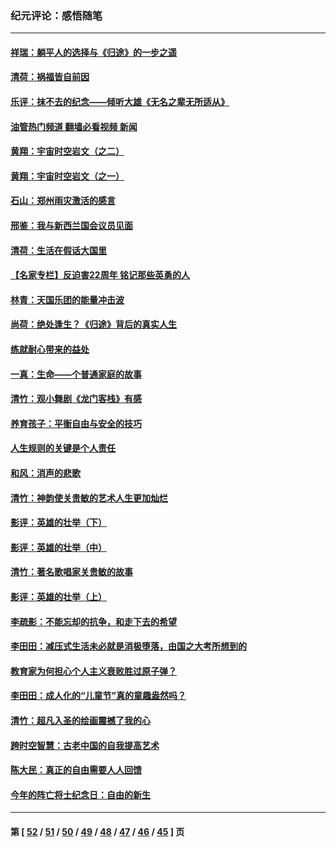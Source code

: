 ### 纪元评论：感悟随笔
---
#### [祥瑞：躺平人的选择与《归途》的一步之遥](../../pages/nsc1035/n13213201.md?09090330) 
#### [清荷：祸福皆自前因](../../pages/nsc1035/n13213177.md?09090330) 
#### [乐评：抹不去的纪念——倾听大雄《无名之辈无所适从》](../../pages/nsc1035/n13163359.md?09090330) 
#### [油管热门频道 翻墙必看视频 新闻](ok?09090330)
#### [黄翔：宇宙时空岩文（之二）](../../pages/nsc1035/n13141116.md?09090330) 
#### [黄翔：宇宙时空岩文（之一）](../../pages/nsc1035/n13140355.md?09090330) 
#### [石山：郑州雨灾激活的感言](../../pages/nsc1035/n13135372.md?09090330) 
#### [邢鉴：我与新西兰国会议员见面](../../pages/nsc1035/n13111626.md?09090330) 
#### [清荷：生活在假话大国里](../../pages/nsc1035/n13103916.md?09090330) 
#### [【名家专栏】反迫害22周年 铭记那些英勇的人](../../pages/nsc1035/n13102771.md?09090330) 
#### [林青：天国乐团的能量冲击波](../../pages/nsc1035/n13099634.md?09090330) 
#### [尚荷：绝处逢生？《归途》背后的真实人生](../../pages/nsc1035/n13099470.md?09090330) 
#### [练就耐心带来的益处](../../pages/nsc1035/n13081876.md?09090330) 
#### [一真：生命——个普通家庭的故事](../../pages/nsc1035/n13075782.md?09090330) 
#### [清竹：观小舞剧《龙门客栈》有感](../../pages/nsc1035/n13069850.md?09090330) 
#### [养育孩子：平衡自由与安全的技巧](../../pages/nsc1035/n13054510.md?09090330) 
#### [人生规则的关键是个人责任](../../pages/nsc1035/n13053252.md?09090330) 
#### [和风：消声的悲歌](../../pages/nsc1035/n13051994.md?09090330) 
#### [清竹：神韵使关贵敏的艺术人生更加灿烂](../../pages/nsc1035/n13038731.md?09090330) 
#### [影评：英雄的壮举（下）](../../pages/nsc1035/n13027438.md?09090330) 
#### [影评：英雄的壮举（中）](../../pages/nsc1035/n13027244.md?09090330) 
#### [清竹：著名歌唱家关贵敏的故事](../../pages/nsc1035/n13025435.md?09090330) 
#### [影评：英雄的壮举（上）](../../pages/nsc1035/n13024688.md?09090330) 
#### [李疏影：不能忘却的抗争，和走下去的希望](../../pages/nsc1035/n13022097.md?09090330) 
#### [李田田：减压式生活未必就是消极堕落，由国之大考所想到的](../../pages/nsc1035/n13017621.md?09090330) 
#### [教育家为何担心个人主义衰败胜过原子弹？](../../pages/nsc1035/n13002969.md?09090330) 
#### [李田田：成人化的“儿童节”真的童趣盎然吗？](../../pages/nsc1035/n13000386.md?09090330) 
#### [清竹：超凡入圣的绘画震撼了我的心](../../pages/nsc1035/n12993985.md?09090330) 
#### [跨时空智慧：古老中国的自我提高艺术](../../pages/nsc1035/n12988506.md?09090330) 
#### [陈大民：真正的自由需要人人回馈](../../pages/nsc1035/n12990148.md?09090330) 
#### [今年的阵亡将士纪念日：自由的新生](../../pages/nsc1035/n12989540.md?09090330) 

---
#### 第 [ [52](./52.md?09090330) / [51](./51.md?09090330) / [50](./50.md?09090330) / [49](./49.md?09090330) / [48](./48.md?09090330) / [47](./47.md?09090330) / [46](./46.md?09090330) / [45](./45.md?09090330) ] 页
